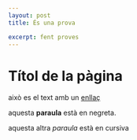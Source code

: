 ```yaml
---
layout: post
title: És una prova

excerpt: fent proves
---
```

# Títol de la pàgina

això es el text amb un [enllaç](http://example.cat)

aquesta **paraula** està en negreta.

aquesta altra *paraula* està en cursiva

